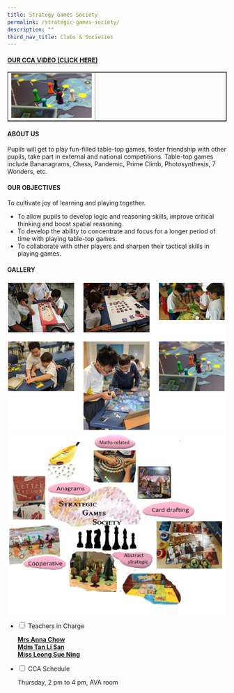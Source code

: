 ```yaml
---
title: Strategy Games Society
permalink: /strategic-games-society/
description: ""
third_nav_title: Clubs & Societies
---
```

<h4><strong><a title="Our CCA Video (Click here)" href="https://drive.google.com/file/d/18ClNC_ZtBS10U-9bkNDa4iYl02cBHCEj/view?usp=sharing" target="_blank" rel="noopener">OUR CCA VIDEO (CLICK HERE)</a></strong></h4>
<table style="border-collapse: collapse; width: 100%;" border="1">
<tbody>
<tr>
<td style="width: 40%;"><a href="https://drive.google.com/file/d/18ClNC_ZtBS10U-9bkNDa4iYl02cBHCEj/view?usp=sharing"><img src="/images/sgames1.jpg"></a></td>
<td style="width: 60%;">&nbsp;</td>
</tr>
</tbody>
</table>
<h4><strong>ABOUT US</strong></h4>
<p>Pupils will get to play fun-filled table-top games, foster friendship with other pupils, take part in external and national competitions. Table-top games include Bananagrams, Chess, Pandemic, Prime Climb, Photosynthesis, 7 Wonders, etc.</p>
<h4><strong>OUR OBJECTIVES</strong></h4>
<p>To cultivate joy of learning and playing together.</p>
<ul>
<li>To allow pupils to develop logic and reasoning skills, improve critical thinking and boost spatial reasoning.</li>
<li>To develop the ability to concentrate and focus for a longer period of time with playing table-top games.&nbsp;</li>
<li>To collaborate with other players and sharpen their tactical skills in playing games.</li>
</ul>
<h4><strong>GALLERY</strong></h4>
<img src="/images/sgames2.png"><br>
<img src="/images/sgames3.jpg">
<ul class="jekyllcodex_accordion">
<li><input id="accordion1" type="checkbox" /> <label for="accordion1">Teachers in Charge</label>
<div>
<p><u><strong>Mrs Anna Chow<br />Mdm Tan Li San<br />Miss Leong Sue Ning</strong></u></p>
</div>
</li>
<li><input id="accordion2" type="checkbox" /> <label for="accordion2">CCA Schedule</label>
<div>
<p>Thursday, 2 pm to 4 pm, AVA room</p>
</div>
</li>
</ul>